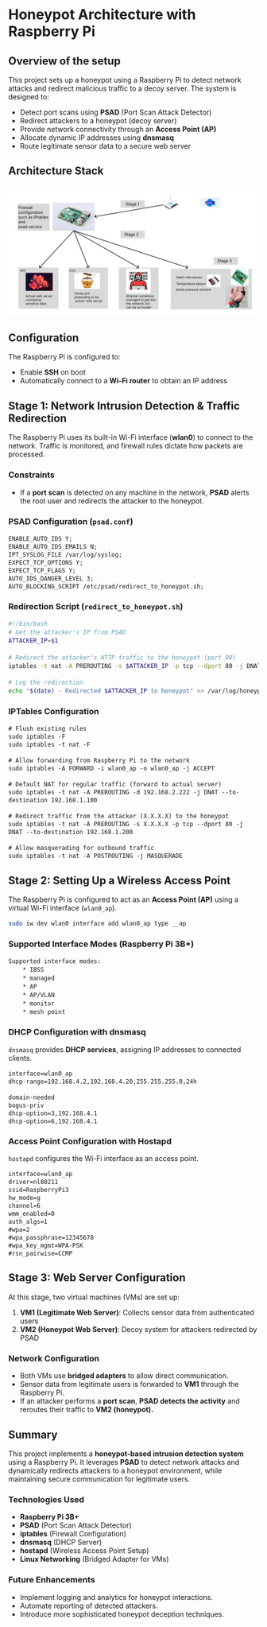 # Honeypot Architecture with Raspberry Pi

## Overview of the setup
This project sets up a honeypot using a Raspberry Pi to detect network attacks and redirect malicious traffic to a decoy server. The system is designed to:
- Detect port scans using **PSAD** (Port Scan Attack Detector)
- Redirect attackers to a honeypot (decoy server)
- Provide network connectivity through an **Access Point (AP)**
- Allocate dynamic IP addresses using **dnsmasq**
- Route legitimate sensor data to a secure web server

## Architecture Stack
![Architecture Stack](./Images/ArchStack.jpg)

## Configuration
The Raspberry Pi is configured to:
- Enable **SSH** on boot
- Automatically connect to a **Wi-Fi router** to obtain an IP address

## Stage 1: Network Intrusion Detection & Traffic Redirection
The Raspberry Pi uses its built-in Wi-Fi interface (**wlan0**) to connect to the network. Traffic is monitored, and firewall rules dictate how packets are processed.

### Constraints
- If a **port scan** is detected on any machine in the network, **PSAD** alerts the root user and redirects the attacker to the honeypot.

### PSAD Configuration (`psad.conf`)
```psad
ENABLE_AUTO_IDS Y;
ENABLE_AUTO_IDS_EMAILS N;
IPT_SYSLOG_FILE /var/log/syslog;
EXPECT_TCP_OPTIONS Y;
EXPECT_TCP_FLAGS Y;
AUTO_IDS_DANGER_LEVEL 3;
AUTO_BLOCKING_SCRIPT /etc/psad/redirect_to_honeypot.sh;
```

### Redirection Script (`redirect_to_honeypot.sh`)
```bash
#!/bin/bash
# Get the attacker's IP from PSAD
ATTACKER_IP=$1

# Redirect the attacker's HTTP traffic to the honeypot (port 80)
iptables -t nat -A PREROUTING -s $ATTACKER_IP -p tcp --dport 80 -j DNAT --to-destination 192.168.1.200

# Log the redirection
echo "$(date) - Redirected $ATTACKER_IP to honeypot" >> /var/log/honeypot_redirect.log
```

### IPTables Configuration
```iptables
# Flush existing rules
sudo iptables -F
sudo iptables -t nat -F

# Allow forwarding from Raspberry Pi to the network
sudo iptables -A FORWARD -i wlan0_ap -o wlan0_ap -j ACCEPT

# Default NAT for regular traffic (forward to actual server)
sudo iptables -t nat -A PREROUTING -d 192.168.2.222 -j DNAT --to-destination 192.168.1.100

# Redirect traffic from the attacker (X.X.X.X) to the honeypot
sudo iptables -t nat -A PREROUTING -s X.X.X.X -p tcp --dport 80 -j DNAT --to-destination 192.168.1.200

# Allow masquerading for outbound traffic
sudo iptables -t nat -A POSTROUTING -j MASQUERADE
```

## Stage 2: Setting Up a Wireless Access Point
The Raspberry Pi is configured to act as an **Access Point (AP)** using a virtual Wi-Fi interface (`wlan0_ap`).
```bash
sudo iw dev wlan0 interface add wlan0_ap type __ap
```

### Supported Interface Modes (Raspberry Pi 3B+)
```bash
Supported interface modes:
	* IBSS
	* managed
	* AP
	* AP/VLAN
	* monitor
	* mesh point
```

### DHCP Configuration with **dnsmasq**
`dnsmasq` provides **DHCP services**, assigning IP addresses to connected clients.
```dnsmasq
interface=wlan0_ap
dhcp-range=192.168.4.2,192.168.4.20,255.255.255.0,24h

domain-needed
bogus-priv
dhcp-option=3,192.168.4.1
dhcp-option=6,192.168.4.1
```

### Access Point Configuration with **Hostapd**
`hostapd` configures the Wi-Fi interface as an access point.
```Hostapd
interface=wlan0_ap
driver=nl80211
ssid=RaspberryPi3
hw_mode=g
channel=6
wmm_enabled=0
auth_algs=1
#wpa=2
#wpa_passphrase=12345678
#wpa_key_mgmt=WPA-PSK
#rsn_pairwise=CCMP
```

## Stage 3: Web Server Configuration
At this stage, two virtual machines (VMs) are set up:
1. **VM1 (Legitimate Web Server)**: Collects sensor data from authenticated users
2. **VM2 (Honeypot Web Server)**: Decoy system for attackers redirected by PSAD

### Network Configuration
- Both VMs use **bridged adapters** to allow direct communication.
- Sensor data from legitimate users is forwarded to **VM1** through the Raspberry Pi.
- If an attacker performs a **port scan**, **PSAD detects the activity** and reroutes their traffic to **VM2 (honeypot).**

## Summary
This project implements a **honeypot-based intrusion detection system** using a Raspberry Pi. It leverages **PSAD** to detect network attacks and dynamically redirects attackers to a honeypot environment, while maintaining secure communication for legitimate users.

### Technologies Used
- **Raspberry Pi 3B+**
- **PSAD** (Port Scan Attack Detector)
- **iptables** (Firewall Configuration)
- **dnsmasq** (DHCP Server)
- **hostapd** (Wireless Access Point Setup)
- **Linux Networking** (Bridged Adapter for VMs)

### Future Enhancements
- Implement logging and analytics for honeypot interactions.
- Automate reporting of detected attackers.
- Introduce more sophisticated honeypot deception techniques.
